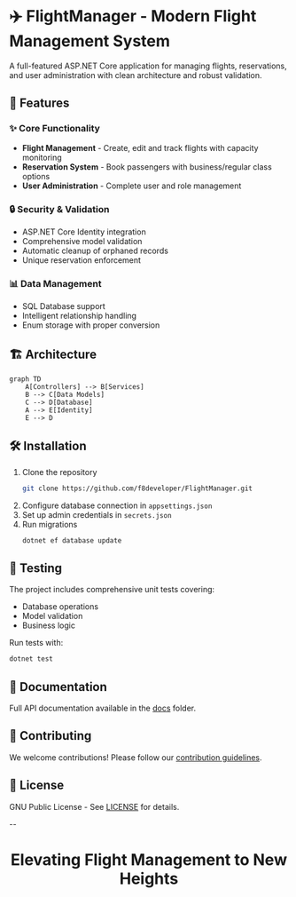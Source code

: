 # ✈️ FlightManager - Modern Flight Management System

A full-featured ASP.NET Core application for managing flights, reservations, and user administration with clean architecture and robust validation.

## 🚀 Features

### ✨ Core Functionality
- **Flight Management** - Create, edit and track flights with capacity monitoring
- **Reservation System** - Book passengers with business/regular class options
- **User Administration** - Complete user and role management

### 🔒 Security & Validation
- ASP.NET Core Identity integration
- Comprehensive model validation
- Automatic cleanup of orphaned records
- Unique reservation enforcement

### 📊 Data Management
- SQL Database support
- Intelligent relationship handling
- Enum storage with proper conversion

## 🏗️ Architecture

```mermaid
graph TD
    A[Controllers] --> B[Services]
    B --> C[Data Models]
    C --> D[Database]
    A --> E[Identity]
    E --> D
```

## 🛠️ Installation

1. Clone the repository
   ```bash
   git clone https://github.com/f8developer/FlightManager.git
   ```
2. Configure database connection in `appsettings.json`
3. Set up admin credentials in `secrets.json`
4. Run migrations
   ```bash
   dotnet ef database update
   ```

## 🧪 Testing

The project includes comprehensive unit tests covering:

- Database operations
- Model validation
- Business logic

Run tests with:
```bash
dotnet test
```

## 📄 Documentation

Full API documentation available in the [docs](/docs/MAIN.md) folder.

## 🤝 Contributing

We welcome contributions! Please follow our [contribution guidelines](CONTRIBUTING.md).

## 📜 License

GNU Public License - See [LICENSE](LICENSE) for details.

--
<div align="center">
  <h1>Elevating Flight Management to New Heights</h1>
</div>
